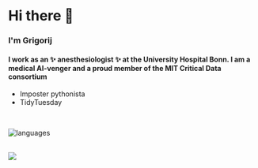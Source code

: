 <br>

# Hi there 👋

### I'm Grigorij

#### I work as an ✨  anesthesiologist ✨ at the University Hospital Bonn. I am a medical AI-venger and a proud member of the MIT Critical Data consortium

<ul>
 <li>Imposter pythonista</li>
 <li>TidyTuesday</li>
</ul>


<br/>

<!-- ![Grigorij's GitHub stats](https://github-readme-stats.vercel.app/api?username=grigorijschleifer&hide=contribs,prs&show_icons=true&theme=dracula) -->

![languages](https://github-readme-stats.vercel.app/api/top-langs/?username=grigorijschleifer&hide=scss&layout=compact&theme=tokyonight)


<br>
<div class="inline-block">
 <img src="https://www.codewars.com/users/GrigorijSchleifer/badges/large">
</div>
